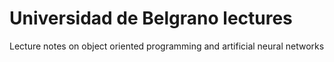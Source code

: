 # Universidad de Belgrano lectures

Lecture notes on object oriented programming and artificial neural networks
